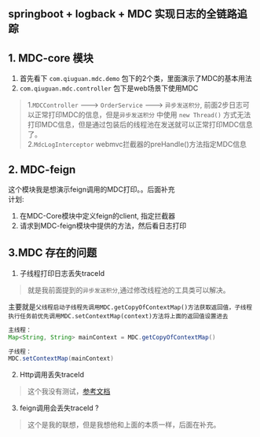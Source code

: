 ## springboot + logback + MDC 实现日志的全链路追踪

## 1. MDC-core 模块
1. 首先看下 `com.qiuguan.mdc.demo` 包下的2个类，里面演示了MDC的基本用法
2. `com.qiuguan.mdc.controller` 包下是web场景下使用MDC
> 1.`MDCController` ---> `OrderService` ---> `异步发送积分`, 前面2步日志可以正常打印MDC的信息，但是`异步发送积分` 中使用 `new Thread()` 方式无法打印MDC信息，但是通过包装后的线程池在发送就可以正常打印MDC信息了。<br>
> 2.`MdcLogInterceptor` webmvc拦截器的preHandle()方法指定MDC信息


## 2. MDC-feign
这个模块我是想演示feign调用的MDC打印。。后面补充<br>
计划:<br>
1. 在MDC-Core模块中定义feign的client, 指定拦截器
2. 请求到MDC-feign模块中提供的方法，然后看日志打印




## 3.MDC 存在的问题
1. 子线程打印日志丢失traceId
> 就是我前面提到的`异步发送积分`,通过修改线程池的工具类可以解决。<br>

主要就是`父线程启动子线程先调用MDC.getCopyOfContextMap()方法获取返回值，子线程执行任务前优先调用MDC.setContextMap(context)方法将上面的返回值设置进去`
```java
主线程：
Map<String, String> mainContext = MDC.getCopyOfContextMap()

子线程：
MDC.setContextMap(mainContext)
```

2. Http调用丢失traceId
> 这个我没有测试，[参考文档](https://juejin.cn/post/7074461710030995492)

3. feign调用会丢失traceId ?
> 这个是我的联想，但是我想他和上面的本质一样，后面在补充。